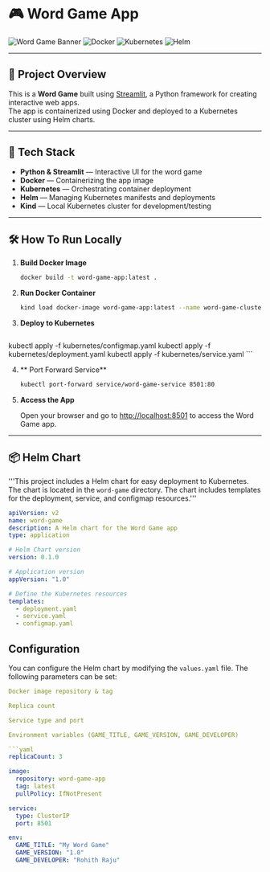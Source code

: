 # 🎮 Word Game App

![Word Game Banner](https://img.shields.io/badge/Word_Game-Streamlit-blue?style=for-the-badge&logo=streamlit)
![Docker](https://img.shields.io/badge/Docker-Container-blue?style=for-the-badge&logo=docker)
![Kubernetes](https://img.shields.io/badge/Kubernetes-Cluster-blue?style=for-the-badge&logo=kubernetes)
![Helm](https://img.shields.io/badge/Helm-Package_manager-blue?style=for-the-badge&logo=helm)

---

## 🚀 Project Overview

This is a **Word Game** built using [Streamlit](https://streamlit.io/), a Python framework for creating interactive web apps.  
The app is containerized using Docker and deployed to a Kubernetes cluster using Helm charts.

---

## 🧰 Tech Stack

- **Python & Streamlit** — Interactive UI for the word game  
- **Docker** — Containerizing the app image  
- **Kubernetes** — Orchestrating container deployment  
- **Helm** — Managing Kubernetes manifests and deployments  
- **Kind** — Local Kubernetes cluster for development/testing  

---

## 🛠️ How To Run Locally

1. **Build Docker Image**

   ```bash
   docker build -t word-game-app:latest .
    ```
2. **Run Docker Container**

   ```bash
   kind load docker-image word-game-app:latest --name word-game-cluster
   ```
3. **Deploy to Kubernetes**

   ```bash
kubectl apply -f kubernetes/configmap.yaml
kubectl apply -f kubernetes/deployment.yaml
kubectl apply -f kubernetes/service.yaml
    ```

4. ** Port Forward Service**

   ```bash
   kubectl port-forward service/word-game-service 8501:80
   ```

4. **Access the App**

   Open your browser and go to [http://localhost:8501](http://localhost:8501) to access the Word Game app.

---

## 📦 Helm Chart

'''This project includes a Helm chart for easy deployment to Kubernetes. The chart is located in the `word-game` directory.
The chart includes templates for the deployment, service, and configmap resources.'''

```yaml
apiVersion: v2
name: word-game
description: A Helm chart for the Word Game app
type: application

# Helm Chart version
version: 0.1.0

# Application version
appVersion: "1.0"

# Define the Kubernetes resources
templates:
  - deployment.yaml
  - service.yaml
  - configmap.yaml
```

## Configuration
You can configure the Helm chart by modifying the `values.yaml` file. The following parameters can be set:

```yaml
Docker image repository & tag

Replica count

Service type and port

Environment variables (GAME_TITLE, GAME_VERSION, GAME_DEVELOPER)

```yaml
replicaCount: 3

image:
  repository: word-game-app
  tag: latest
  pullPolicy: IfNotPresent

service:
  type: ClusterIP
  port: 8501

env:
  GAME_TITLE: "My Word Game"
  GAME_VERSION: "1.0"
  GAME_DEVELOPER: "Rohith Raju"
```